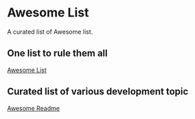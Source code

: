 # Awesome List

A curated list of Awesome list.

## One list to rule them all

[Awesome List](https://github.com/sindresorhus/awesome)

## Curated list of various development topic

[Awesome Readme](https://github.com/matiassingers/awesome-readme)